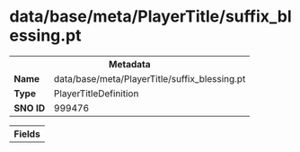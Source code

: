 <h1>data/base/meta/PlayerTitle/suffix_blessing.pt</h1><table><tr><th colspan="100%">Metadata</th></tr><tr><td><b>Name</b></td><td>data/base/meta/PlayerTitle/suffix_blessing.pt</td></tr><tr><td><b>Type</b></td><td>PlayerTitleDefinition</td></tr><tr><td><b>SNO ID</b></td><td>999476</td></tr></table>

<table><tr><th colspan="100%">Fields</th></tr></table>

